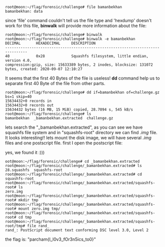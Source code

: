 ```console
root@moon:~/flag/forensic/challenge# file bamanbekhan
bamanbekhan: data
```
since 'file' command couldn't  tell us the file type and 'hexdump' doesn't work for this file, **binwalk** will provide more information about the file:

```console
root@moon:~/flag/forensic/challenge# binwalk
root@moon:~/flag/forensic/challenge# binwalk -e bamanbekhan
DECIMAL       HEXADECIMAL     DESCRIPTION
--------------------------------------------------------------------------------
40            0x28            Squashfs filesystem, little endian, version 4.0,
compression:gzip, size: 15633389 bytes, 2 inodes, blocksize: 131072 bytes, created: 2020-09-07 12:10:27
```

It seems that the first 40 Bytes of the file is useless! **dd** command help us to separate first 40 Byte of the file from other parts.
```console
root@moon:~/flag/forensic/challenge# dd if=bamanbekhan of=challenge.gz bs=1 skip=40
15634432+0 records in
15634432+0 records out
15634432 bytes (16 MB, 15 MiB) copied, 28.7094 s, 545 kB/s
root@moon:~/flag/forensic/challenge# ls
bamanbekhan  _bamanbekhan.extracted  challenge.gz
```
lets search the "_bamanbekhan.extracted", as you can see we have squashfs file system and in "squashfs-root" directory we can find *.img* file. It looks interesting!! lets mount
the disk image, we will have several *.img* files and one postscript file. first I open the postscript file:

yes, we found it :)))
```console
oot@moon:~/flag/forensic/challenge# cd _bamanbekhan.extracted
root@moon:~/flag/forensic/challenge/_bamanbekhan.extracted# ls
28.squashfs  squashfs-root
root@moon:~/flag/forensic/challenge/_bamanbekhan.extracted# cd squashfs-root
root@moon:~/flag/forensic/challenge/_bamanbekhan.extracted/squashfs-root# ls
zero.img
root@moon:~/flag/forensic/challenge/_bamanbekhan.extracted/squashfs-root# mkdir tmp
root@moon:~/flag/forensic/challenge/_bamanbekhan.extracted/squashfs-root# mount zero.img tmp/
root@moon:~/flag/forensic/challenge/_bamanbekhan.extracted/squashfs-root# cd tmp
root@moon:~/flag/forensic/challenge/_bamanbekhan.extracted/squashfs-root/tmp# file rand_
rand_: PostScript document text conforming DSC level 3.0, Level 2
```
the flag is: "parcham{I_l0v3_fOr3n5ics_to0}"
